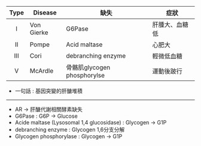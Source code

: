| Type | Disease    | 缺失                        | 症狀           |
|:-----:|------------|-----------------------------|----------------|
| I    | Von Gierke | G6Pase                      | 肝腫大、血糖低 |
| II   | Pompe      | Acid maltase                | 心肥大         |
| III  | Cori       | debranching enzyme          | 輕微低血糖     |
| V    | McArdle    | 骨骼肌glycogen phosphorylse | 運動後跛行     |
- 一句話 : 基因突變的肝醣堆積
***
- AR -> 肝醣代謝相關酵素缺失
- G6Pase : G6P -> Glucose
- Acide maltase (Lysosomal 1,4 glucosidase) : Glycogen -> G1P
- debranching enzyme : Glycogen 1,6分支分解
- Glycogen phosphorylase : Glycogen -> G1P